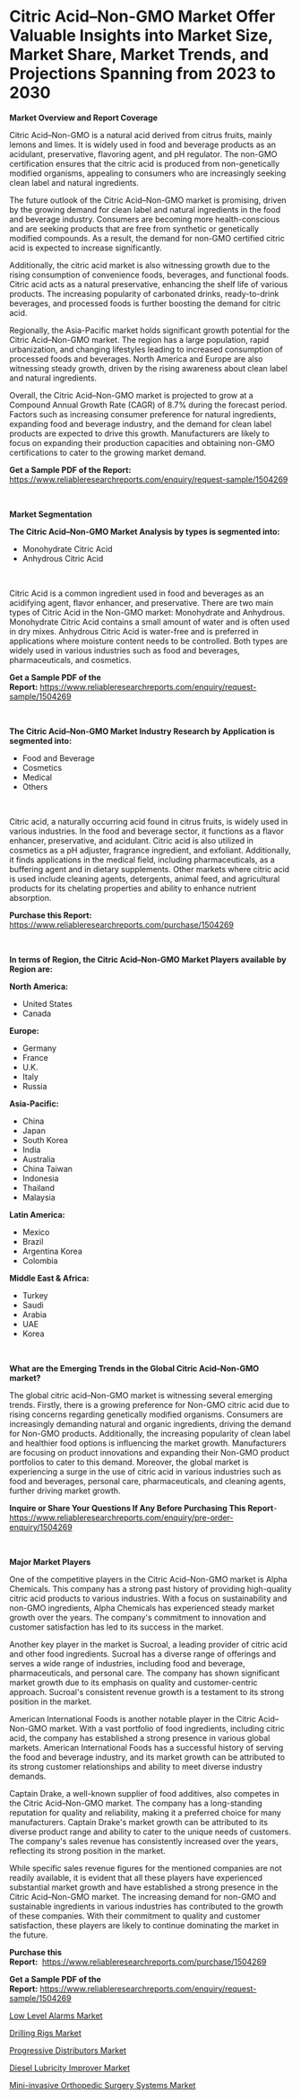 <p><h1>Citric Acid–Non-GMO Market Offer Valuable Insights into Market Size, Market Share, Market Trends, and Projections Spanning from 2023 to 2030</h1></p><p><strong>Market Overview and Report Coverage</strong></p>
<p><p>Citric Acid–Non-GMO is a natural acid derived from citrus fruits, mainly lemons and limes. It is widely used in food and beverage products as an acidulant, preservative, flavoring agent, and pH regulator. The non-GMO certification ensures that the citric acid is produced from non-genetically modified organisms, appealing to consumers who are increasingly seeking clean label and natural ingredients.</p><p>The future outlook of the Citric Acid–Non-GMO market is promising, driven by the growing demand for clean label and natural ingredients in the food and beverage industry. Consumers are becoming more health-conscious and are seeking products that are free from synthetic or genetically modified compounds. As a result, the demand for non-GMO certified citric acid is expected to increase significantly.</p><p>Additionally, the citric acid market is also witnessing growth due to the rising consumption of convenience foods, beverages, and functional foods. Citric acid acts as a natural preservative, enhancing the shelf life of various products. The increasing popularity of carbonated drinks, ready-to-drink beverages, and processed foods is further boosting the demand for citric acid.</p><p>Regionally, the Asia-Pacific market holds significant growth potential for the Citric Acid–Non-GMO market. The region has a large population, rapid urbanization, and changing lifestyles leading to increased consumption of processed foods and beverages. North America and Europe are also witnessing steady growth, driven by the rising awareness about clean label and natural ingredients.</p><p>Overall, the Citric Acid–Non-GMO market is projected to grow at a Compound Annual Growth Rate (CAGR) of 8.7% during the forecast period. Factors such as increasing consumer preference for natural ingredients, expanding food and beverage industry, and the demand for clean label products are expected to drive this growth. Manufacturers are likely to focus on expanding their production capacities and obtaining non-GMO certifications to cater to the growing market demand.</p></p>
<p><strong>Get a Sample PDF of the Report:</strong> <a href="https://www.reliableresearchreports.com/enquiry/request-sample/1504269">https://www.reliableresearchreports.com/enquiry/request-sample/1504269</a></p>
<p>&nbsp;</p>
<p><strong>Market Segmentation</strong></p>
<p><strong>The Citric Acid–Non-GMO Market Analysis by types is segmented into:</strong></p>
<p><ul><li>Monohydrate Citric Acid</li><li>Anhydrous Citric Acid</li></ul></p>
<p>&nbsp;</p>
<p><p>Citric Acid is a common ingredient used in food and beverages as an acidifying agent, flavor enhancer, and preservative. There are two main types of Citric Acid in the Non-GMO market: Monohydrate and Anhydrous. Monohydrate Citric Acid contains a small amount of water and is often used in dry mixes. Anhydrous Citric Acid is water-free and is preferred in applications where moisture content needs to be controlled. Both types are widely used in various industries such as food and beverages, pharmaceuticals, and cosmetics.</p></p>
<p><strong>Get a Sample PDF of the Report:</strong>&nbsp;<a href="https://www.reliableresearchreports.com/enquiry/request-sample/1504269">https://www.reliableresearchreports.com/enquiry/request-sample/1504269</a></p>
<p>&nbsp;</p>
<p><strong>The Citric Acid–Non-GMO Market Industry Research by Application is segmented into:</strong></p>
<p><ul><li>Food and Beverage</li><li>Cosmetics</li><li>Medical</li><li>Others</li></ul></p>
<p>&nbsp;</p>
<p><p>Citric acid, a naturally occurring acid found in citrus fruits, is widely used in various industries. In the food and beverage sector, it functions as a flavor enhancer, preservative, and acidulant. Citric acid is also utilized in cosmetics as a pH adjuster, fragrance ingredient, and exfoliant. Additionally, it finds applications in the medical field, including pharmaceuticals, as a buffering agent and in dietary supplements. Other markets where citric acid is used include cleaning agents, detergents, animal feed, and agricultural products for its chelating properties and ability to enhance nutrient absorption.</p></p>
<p><strong>Purchase this Report:</strong>&nbsp; <a href="https://www.reliableresearchreports.com/purchase/1504269">https://www.reliableresearchreports.com/purchase/1504269</a></p>
<p>&nbsp;</p>
<p><strong>In terms of Region, the Citric Acid–Non-GMO Market Players available by Region are:</strong></p>
<p>
    <p> <strong> North America: </strong>
        <ul>
            <li>United States</li>
            <li>Canada</li>
        </ul>
        </p> 
    <p> <strong> Europe: </strong>
        <ul>
            <li>Germany</li>
            <li>France</li>
            <li>U.K.</li>
            <li>Italy</li>
            <li>Russia</li>
        </ul>
        </p> 
    <p> <strong> Asia-Pacific: </strong>
        <ul>
            <li>China</li>
            <li>Japan</li>
            <li>South Korea</li>
            <li>India</li>
            <li>Australia</li>
            <li>China Taiwan</li>
            <li>Indonesia</li>
            <li>Thailand</li>
            <li>Malaysia</li>
        </ul>
        </p> 
    <p> <strong> Latin America: </strong>
        <ul>
            <li>Mexico</li>
            <li>Brazil</li>
            <li>Argentina Korea</li>
            <li>Colombia</li>
        </ul>
        </p> 
    <p> <strong> Middle East & Africa: </strong>
        <ul>
            <li>Turkey</li>
            <li>Saudi</li>
            <li>Arabia</li>
            <li>UAE</li>
            <li>Korea</li>
        </ul>
    </p>
    </p>
<p>&nbsp;</p>
<p><strong>What are the Emerging Trends in the Global Citric Acid–Non-GMO market?</strong></p>
<p><p>The global citric acid–Non-GMO market is witnessing several emerging trends. Firstly, there is a growing preference for Non-GMO citric acid due to rising concerns regarding genetically modified organisms. Consumers are increasingly demanding natural and organic ingredients, driving the demand for Non-GMO products. Additionally, the increasing popularity of clean label and healthier food options is influencing the market growth. Manufacturers are focusing on product innovations and expanding their Non-GMO product portfolios to cater to this demand. Moreover, the global market is experiencing a surge in the use of citric acid in various industries such as food and beverages, personal care, pharmaceuticals, and cleaning agents, further driving market growth.</p></p>
<p><strong>Inquire or Share Your Questions If Any Before Purchasing This Report</strong>- <a href="https://www.reliableresearchreports.com/enquiry/pre-order-enquiry/1504269">https://www.reliableresearchreports.com/enquiry/pre-order-enquiry/1504269</a></p>
<p>&nbsp;</p>
<p><strong>Major Market Players</strong></p>
<p><p>One of the competitive players in the Citric Acid–Non-GMO market is Alpha Chemicals. This company has a strong past history of providing high-quality citric acid products to various industries. With a focus on sustainability and non-GMO ingredients, Alpha Chemicals has experienced steady market growth over the years. The company's commitment to innovation and customer satisfaction has led to its success in the market.</p><p>Another key player in the market is Sucroal, a leading provider of citric acid and other food ingredients. Sucroal has a diverse range of offerings and serves a wide range of industries, including food and beverage, pharmaceuticals, and personal care. The company has shown significant market growth due to its emphasis on quality and customer-centric approach. Sucroal's consistent revenue growth is a testament to its strong position in the market.</p><p>American International Foods is another notable player in the Citric Acid–Non-GMO market. With a vast portfolio of food ingredients, including citric acid, the company has established a strong presence in various global markets. American International Foods has a successful history of serving the food and beverage industry, and its market growth can be attributed to its strong customer relationships and ability to meet diverse industry demands.</p><p>Captain Drake, a well-known supplier of food additives, also competes in the Citric Acid–Non-GMO market. The company has a long-standing reputation for quality and reliability, making it a preferred choice for many manufacturers. Captain Drake's market growth can be attributed to its diverse product range and ability to cater to the unique needs of customers. The company's sales revenue has consistently increased over the years, reflecting its strong position in the market.</p><p>While specific sales revenue figures for the mentioned companies are not readily available, it is evident that all these players have experienced substantial market growth and have established a strong presence in the Citric Acid–Non-GMO market. The increasing demand for non-GMO and sustainable ingredients in various industries has contributed to the growth of these companies. With their commitment to quality and customer satisfaction, these players are likely to continue dominating the market in the future.</p></p>
<p><strong>Purchase this Report:</strong>&nbsp;&nbsp;<a href="https://www.reliableresearchreports.com/purchase/1504269">https://www.reliableresearchreports.com/purchase/1504269</a></p>
<p></p>
<p><strong>Get a Sample PDF of the Report:</strong>&nbsp;<a href="https://www.reliableresearchreports.com/enquiry/request-sample/1504269">https://www.reliableresearchreports.com/enquiry/request-sample/1504269</a></p>
<p><p><a href="https://www.linkedin.com/pulse/low-level-alarms-market-share-amp-new-trends-analysis-report-pxgzc/">Low Level Alarms Market</a></p><p><a href="https://medium.com/@allelee654/drilling-rigs-market-size-growth-forecast-2023-2030-86ef64f3f00a">Drilling Rigs Market</a></p><p><a href="https://www.linkedin.com/pulse/decoding-progressive-distributors-market-deep-dive-latest-olsqc/">Progressive Distributors Market</a></p><p><a href="https://medium.com/@cletaturner879789/diesel-lubricity-improver-market-size-growth-forecast-2023-2030-48be962e6341">Diesel Lubricity Improver Market</a></p><p><a href="https://github.com/Chiragrp23/Market-Research-Report-List-1/blob/main/mini-invasive-orthopedic-surgery-systems-market.md">Mini-invasive Orthopedic Surgery Systems Market</a></p></p>